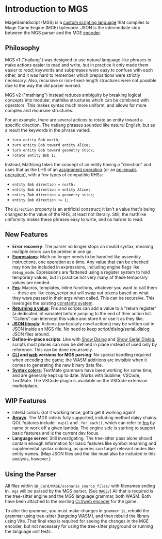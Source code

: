 # Introduction to MGS

MageGameScript (MGS) is a [custom scripting language](https://en.wikipedia.org/wiki/Domain-specific_language) that compiles to Mage Game Engine (MGE) bytecode. JSON is the intermediate step between the MGS parser and the MGE [encoder](encoder).

## Philosophy

MGS v1 ("natlang") was designed to use natural language-like phrases to make actions easier to read and write, but in practice it only made them easier to _read_; keywords and subphrases were easy to confuse with each other, and it was hard to remember which prepositions were strictly necessary. Also, recursive or non-fixed-length structures were not possible due to the way the old parser worked.

MGS v2 ("mathlang") instead reduces ambiguity by breaking logical concepts into modular, mathlike structures which can be combined with operators. This makes syntax much more uniform, and allows for more complex and recursive structures.

For an example, there are several actions to rotate an entity toward a specific direction. The natlang phrases sounded like natural English, but as a result the keywords in the phrase varied:

- `turn entity Bob north;`
- `turn entity Bob toward entity Alice;`
- `turn entity Bob toward geometry stick;`
- `rotate entity Bob 1;`

Instead, Mathlang takes the concept of an entity having a "direction" and uses that as the LHS of an [assignment operation](actions#assign-direction-value) (or an [op-equals operation](actions#change-int-value)), with a few types of compatible RHSs:

- `entity Bob direction = north;`
- `entity Bob direction = entity Alice;`
- `entity Bob direction = geometry stick;`
- `entity Bob direction += 1;`

The `direction` property is an artificial construct; it isn't a value that's being changed to the value of the RHS, at least not literally. Still, the mathlike uniformity makes these phrases easy to write, and no harder to read.

## New Features

- **Error recovery**: The parser no longer stops on invalid syntax, meaning multiple errors can be printed in one go.
- **[Expressions](expressions_and_operators)**: Math no longer needs to be handled like assembly instructions, one operation at a time. Any value that can be checked may now be included in expressions, including engine flags like `debug_mode`. Expressions are flattened using a register system to hold temporary values, but in practice not very many of these temporary values are needed.
- **[Fns](fns)**: Macros, templates, inline functions, whatever you want to call them — these are like copy_script but will swap out tokens based on what they were passed in their args when called. This can be recursive. This leverages the existing [constants system](constants).
- **[Returning a value](script_control_flow#return)**: Fns and scripts can add a value to a "return register" (a dedicated int variable) before jumping to the end of their action list. "Callers" can intercept this value and store it or use it as they like.
- **[JSON literals](json_literals)**: Actions (particularly novel actions) may be written out in JSON inside an MGS file. No need to keep script/dialog/serial_dialog JSON files around.
- **Define-in-place scripts**: Like with [Show Dialog](actions#show-dialog) and [Show Serial Dialog](actions#show-serial-dialog), scripts most places can now be defined in place instead of used only by reference. This can be done recursively.
- **[CLI](encoder#cli-encoder) and [web](encoder#web-encoder) versions for MGS parsing**: No special handling required when encoding the game; the WASM additions are invisible when it comes to generating the new binary data file.
- **[Syntax colors](what_youll_need#syntax-colors)**: TextMate grammars have been working for some time, and are generally kept up to date. Works with Sublime, VSCode, TextMate. The VSCode plugin is available on the VSCode extension marketplace.

## WIP Features

- IntelliJ colors: Got it working once, gotta get it working again!
- **[Arrays](arrays)**: The MGS side is fully supported, including method daisy chains. QOL features include `.map()` and `.for_each()`, which can refer to [fns](fns) by name or work off a given lambda. The engine side is starting to support basic features and is the current dev focus.
- **Language server**: Still investigating. The tree-sitter pass alone should contain enough information for basic features like symbol renaming and supplemental syntax coloring, as queries can target relevant nodes like entity names. (Map JSON files and the like must also be included in this analysis, however.)

## Using the Parser

All files within `SD_Card/MAGE/scenario_source_files/` with filenames ending in `.mgs` will be parsed by the MGS parser. (See [`MAGE/`](what_youll_need#mage)) All that is required is the tree-sitter engine and the MGS language grammar, both WASM. Both have been attached to the existing [CLI/web encoder](encoder) for the game.

To alter the grammar, you must make changes in `grammar.js`, rebuild the grammar using tree-sitter (targeting WASM), and then rebuild the library using Vite. That final step is required for seeing the changes in the MGE encoder, but not necessary for using the tree-sitter playground or running the language unit tests.

